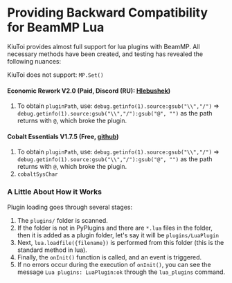 # Providing Backward Compatibility for BeamMP Lua

KiuToi provides almost full support for lua plugins with BeamMP. All necessary methods have been created, and testing has revealed the following nuances:

KiuToi does not support: `MP.Set()`

#### Economic Rework V2.0 (Paid, Discord (RU): [Hlebushek](https://discordapp.com/users/449634697593749516))

1. To obtain `pluginPath`, use: `debug.getinfo(1).source:gsub("\\","/")` => `debug.getinfo(1).source:gsub("\\","/"):gsub("@", "")` as the path returns with `@`, which broke the plugin.

#### Cobalt Essentials V1.7.5 (Free, [github](https://github.com/prestonelam2003/CobaltEssentials/))

1. To obtain `pluginPath`, use: `debug.getinfo(1).source:gsub("\\","/")` => `debug.getinfo(1).source:gsub("\\","/"):gsub("@", "")` as the path returns with `@`, which broke the plugin.
2. `cobaltSysChar` 

### A Little About How it Works

Plugin loading goes through several stages:

1. The `plugins/` folder is scanned.
2. If the folder is not in PyPlugins and there are `*.lua` files in the folder, then it is added as a plugin folder, let's say it will be `plugins/LuaPlugin`
3. Next, `lua.loadfile({filename})` is performed from this folder (this is the standard method in lua).
4. Finally, the `onInit()` function is called, and an event is triggered.
5. If no errors occur during the execution of `onInit()`, you can see the message `Lua plugins: LuaPlugin:ok` through the `lua_plugins` command.